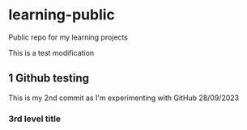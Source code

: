 # learning-public
Public repo for my learning projects

This is a test modification
## 1 Github testing
This is my 2nd commit as I'm experimenting with GitHub
28/09/2023


### 3rd level title


